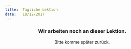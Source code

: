 ```yaml
---
title:  Tägliche Lektion
date:   18/12/2017
---
```


### <center>Wir arbeiten noch an dieser Lektion.</center>
<center>Bitte komme später zurück.</center>